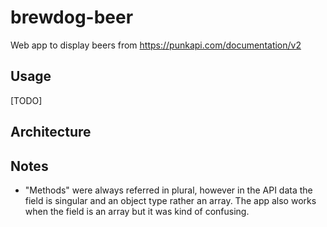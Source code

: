 # brewdog-beer

Web app to display beers from https://punkapi.com/documentation/v2

## Usage

[TODO]

## Architecture

## Notes

- "Methods" were always referred in plural, however in the API data the field is singular and an object type rather an array. The app also works when the field is an array but it was kind of confusing.
